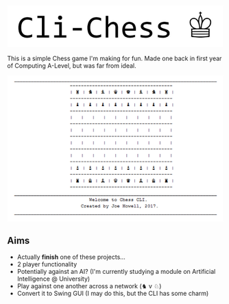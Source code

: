 ![Logo](https://github.com/j-edward/CLI-Chess/blob/img/chess_logo.JPG)

This is a simple Chess game I'm making for fun. Made one back in first year of Computing A-Level, but was far from ideal.

![Screenshot1](https://github.com/j-edward/CLI-Chess/blob/img/chess_screens.png)

## Aims
* Actually **finish** one of these projects...
* 2 player functionality
* Potentially against an AI? (I'm currently studying a module on Artificial Intelligence @ University)
* Play against one another across a network (♞ v ♘)
* Convert it to Swing GUI (I may do this, but the CLI has some charm)
